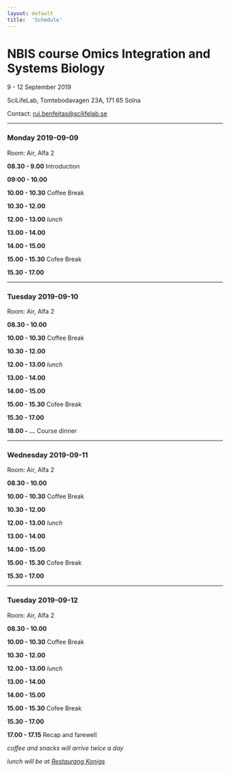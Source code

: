 ```yaml
---
layout: default
title:  'Schedule'
---
```

# NBIS course Omics Integration and Systems Biology

9 - 12 September 2019

SciLifeLab, Tomtebodavagen 23A, 171 65 Solna

Contact: [rui.benfeitas@scilifelab.se](rui.benfeitas@scilifelab.se)

----

### Monday 2019-09-09

Room: Air, Alfa 2

**08.30 - 9.00** Introduction

**09:00 - 10.00** 

**10.00 - 10.30** Coffee Break

**10.30 - 12.00** 

**12.00 - 13.00** _lunch_

**13.00 - 14.00** 

**14.00 - 15.00** 

**15.00 - 15.30** Cofee Break

**15.30 - 17.00** 

----

### Tuesday 2019-09-10

Room: Air, Alfa 2

**08.30 - 10.00** 

**10.00 - 10.30** Coffee Break

**10.30 - 12.00** 

**12.00 - 13.00** _lunch_

**13.00 - 14.00** 

**14.00 - 15.00** 

**15.00 - 15.30** Cofee Break

**15.30 - 17.00** 

**18.00 - ...** Course dinner

----

### Wednesday 2019-09-11

Room: Air, Alfa 2

**08.30 - 10.00** 

**10.00 - 10.30** Coffee Break

**10.30 - 12.00** 

**12.00 - 13.00** _lunch_

**13.00 - 14.00** 

**14.00 - 15.00** 

**15.00 - 15.30** Cofee Break

**15.30 - 17.00** 

----

### Tuesday 2019-09-12

Room: Air, Alfa 2

**08.30 - 10.00** 

**10.00 - 10.30** Coffee Break

**10.30 - 12.00** 

**12.00 - 13.00** _lunch_

**13.00 - 14.00** 

**14.00 - 15.00** 

**15.00 - 15.30** Cofee Break

**15.30 - 17.00** 

**17.00 - 17.15** Recap and farewell

_coffee and snacks will arrive twice a day_

_lunch will be at [Restaurang Konigs](http://restaurangkonigs.se)_
